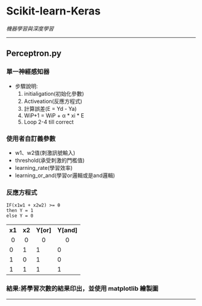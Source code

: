 # Scikit-learn-Keras
*機器學習與深度學習*
* * *
## Perceptron.py
### 單一神經感知器
* 步驟說明:
  1. initialigation(初始化參數)
  2. Activeation(反應方程式)
  3. 計算誤差(E = Yd - Ya)
  4. WiP+1 = WiP + α * xi * E
  5. Loop 2-4 till correct

### 使用者自訂義參數
* w1、w2值(刺激訊號輸入)
* threshold(承受刺激的門檻值)
* learning_rate(學習效率)
* learning_or_and(學習or邏輯或是and邏輯)

### 反應方程式
    IF(x1w1 + x2w2) >= θ
    then Y = 1
    else Y = 0

<table>
    <tr align='center' valign="middle">
        <th>x1</th><th>x2</th><th>Y[or]</th><th>Y[and]</th>
    </tr>
    <tr align='center' valign="middle">
      <td>0</td><td>0</td><td>0</td><td>0</td>
    </tr>
    <tr>
      <td>0</td><td>1</td><td>1</td><td>0</td>
    </tr>
    <tr>
      <td>1</td><td>0</td><td>1</td><td>0</td>
    </tr>
    <tr>
      <td>1</td><td>1</td><td>1</td><td>1</td>
    </tr>
</table>

### 結果:將學習次數的結果印出，並使用 matplotlib 繪製圖
* * *

